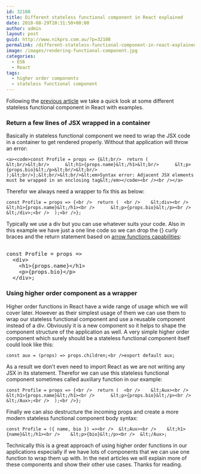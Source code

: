 ```yaml
---
id: 32108
title: Different stateless functional component in React explained
date: 2018-08-29T20:31:50+00:00
author: admin
layout: post
guid: http://www.nikpro.com.au/?p=32108
permalink: /different-stateless-functional-component-in-react-explained/
image: /images/rendering-functional-component.jpg
categories:
  - ES6
  - React
tags:
  - higher order components
  - stateless functional component
---
```

Following the [previous article](http://www.nikpro.com.au/functional-component-in-react-explained-with-examples/) we take a quick look at some different stateless functional component in React with examples.

### Return a few lines of JSX wrapped in a container 

Basically in stateless functional component we need to wrap the JSX code in a container to get rendered properly. Without that application will throw an error:

```<a><code>const Profile = props => {&lt;br/>  return (  &lt;br/>&lt;br/>      &lt;h1>{props.name}&lt;/h1>&lt;br/>      &lt;p>{props.bio}&lt;/p>&lt;br/>&lt;br/>  );&lt;br/>};&lt;br/>&lt;br/>&lt;em>Syntax error: Adjacent JSX elements must be wrapped in an enclosing tag&lt;/em></code><br /><br /></a>```

Therefor we always need a wrapper to fix this as below:

```const Profile = props => {<br />  return (  <br />    &lt;div><br />      &lt;h1>{props.name}&lt;/h1><br />      &lt;p>{props.bio}&lt;/p><br />    &lt;/div>;<br />  );<br />};```

Typically we use a div but you can use whatever suits your code. Also in this example we have just a one line code so we can drop the {} curly braces and the return statement based on [arrow functions capabilities](http://www.nikpro.com.au/some-arrow-function-benefits-with-examples-explained/):

<pre class="wp-block-preformatted"><br />const Profile = props => <br />  &lt;div><br />    &lt;h1>{props.name}&lt;/h1><br />    &lt;p>{props.bio}&lt;/p><br />  &lt;/div>;<br /></pre>

### Using higher order component as a wrapper

Higher order functions in React have a wide range of usage which we will cover later. However as their simplest usage of them we can use them to wrap our stateless functional component and use a reusable component instead of a div. Obviously it is a new component so it helps to shape the component structure of the application as well. A very simple higher order component which surely should be a stateless functional component itself could look like this:

```const aux = (props) => props.children;<br />export default aux;```

As a result we don&#8217;t even need to import React as we are not writing any JSX in its statement. Therefor we can use this stateless functional component sometimes called auxiliary function in our example:

```const Profile = props => {<br />  return (  <br />    &lt;Aux><br />      &lt;h1>{props.name}&lt;/h1><br />      &lt;p>{props.bio}&lt;/p><br />    &lt;/Aux>;<br />  );<br />};```

Finally we can also destructure the incoming props and create a more modern stateless functional component body syntax:

```const Profile = ({ name, bio }) =><br />  &lt;Aux><br />    &lt;h1>{name}&lt;/h1><br />    &lt;p>{bio}&lt;/p><br />  &lt;/Aux>;```

Technically this is a great approach of using higher order functions in our applications especially if we have lots of components that we can use one function to wrap them up with. In the next articles we will explain more of these components and show their other use cases. Thanks for reading.